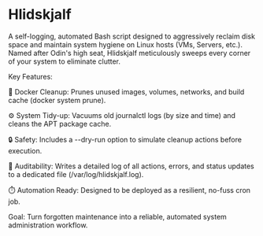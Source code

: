 # Hlidskjalf
A self-logging, automated Bash script designed to aggressively reclaim disk space and maintain system hygiene on Linux hosts (VMs, Servers, etc.). Named after Odin's high seat, Hlidskjalf meticulously sweeps every corner of your system to eliminate clutter.

Key Features:

🧹 Docker Cleanup: Prunes unused images, volumes, networks, and build cache (docker system prune).

⚙️ System Tidy-up: Vacuums old journalctl logs (by size and time) and cleans the APT package cache.

🔒 Safety: Includes a --dry-run option to simulate cleanup actions before execution.

📄 Auditability: Writes a detailed log of all actions, errors, and status updates to a dedicated file (/var/log/hlidskjalf.log).

⏱️ Automation Ready: Designed to be deployed as a resilient, no-fuss cron job.

Goal: Turn forgotten maintenance into a reliable, automated system administration workflow.
